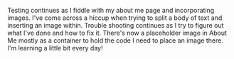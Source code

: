 Testing continues as I fiddle with my about me page and incorporating images. I've come across a hiccup when trying to split a body of text and inserting an image within. Trouble shooting continues as I try to figure out what I've done and how to fix it. There's now a placeholder image in About Me mostly as a container to hold the code I need to place an image there. I'm learning a little bit every day!